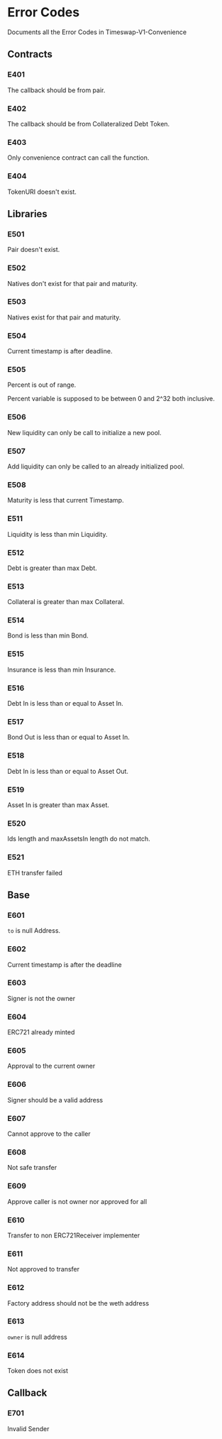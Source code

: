 # Error Codes

Documents all the Error Codes in Timeswap-V1-Convenience

## Contracts

### E401

The callback should be from pair.

### E402

The callback should be from Collateralized Debt Token.

### E403

Only convenience contract can call the function.

### E404

TokenURI doesn't exist.

## Libraries

### E501

Pair doesn't exist.

### E502

Natives don't exist for that pair and maturity.

### E503

Natives exist for that pair and maturity.

### E504

Current timestamp is after deadline.

### E505

Percent is out of range.

Percent variable is supposed to be between 0 and 2^32 both inclusive.

### E506

New liquidity can only be call to initialize a new pool.

### E507

Add liquidity can only be called to an already initialized pool.

### E508

Maturity is less that current Timestamp.

### E511

Liquidity is less than min Liquidity.

### E512

Debt is greater than max Debt.

### E513

Collateral is greater than max Collateral.

### E514

Bond is less than min Bond.

### E515

Insurance is less than min Insurance.

### E516

Debt In is less than or equal to Asset In.

### E517

Bond Out is less than or equal to Asset In.

### E518

Debt In is less than or equal to Asset Out.

### E519

Asset In is greater than max Asset.

### E520

Ids length and maxAssetsIn length do not match.

### E521

ETH transfer failed

## Base

### E601

`to` is null Address.

### E602

Current timestamp is after the deadline

### E603

Signer is not the owner

### E604

ERC721 already minted

### E605

Approval to the current owner

### E606

Signer should be a valid address

### E607

Cannot approve to the caller

### E608

Not safe transfer

### E609

Approve caller is not owner nor approved for all

### E610

Transfer to non ERC721Receiver implementer

### E611

Not approved to transfer

### E612

Factory address should not be the weth address

### E613

`owner` is null address

### E614

Token does not exist

## Callback

### E701

Invalid Sender
